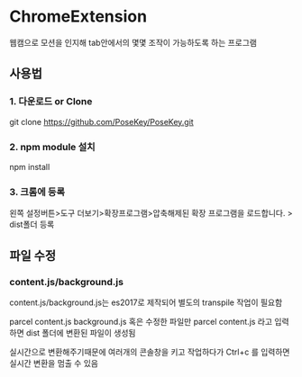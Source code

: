# ChromeExtension
웹캠으로 모션을 인지해 tab안에서의 몇몇 조작이 가능하도록 하는 프로그램

## 사용법

### 1. 다운로드 or Clone

git clone https://github.com/PoseKey/PoseKey.git

### 2. npm module 설치

npm install

### 3. 크롬에 등록
왼쪽 설정버튼>도구 더보기>확장프로그램>압축해제된 확장 프로그램을 로드합니다. > dist폴더 등록

## 파일 수정

### content.js/background.js

content.js/background.js는 es2017로 제작되어 별도의 transpile 작업이 필요함

parcel content.js background.js
혹은 수정한 파일만
parcel content.js
라고 입력하면 dist 폴더에 변환된 파일이 생성됨

실시간으로 변환해주기때문에 여러개의 콘솔창을 키고 작업하다가 
Ctrl+c
를 입력하면 실시간 변환을 멈출 수 있음
